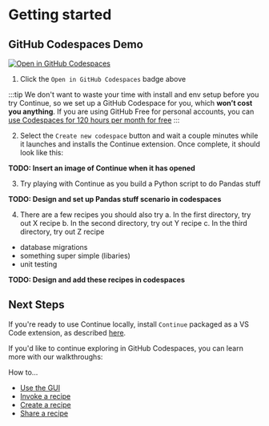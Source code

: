 # Getting started

## GitHub Codespaces Demo

[![Open in GitHub Codespaces](https://github.com/codespaces/badge.svg)](https://codespaces.new/continuedev/continue-codespaces-demo?quickstart=1)

1. Click the `Open in GitHub Codespaces` badge above

:::tip
We don't want to waste your time with install and env setup before you try Continue, so we set up a GitHub Codespace for you, which **won’t cost you anything**. If you are using GitHub Free for personal accounts, you can [use Codespaces for 120 hours per month for free](https://docs.github.com/en/billing/managing-billing-for-github-codespaces/about-billing-for-github-codespaces#monthly-included-storage-and-core-hours-for-personal-accounts)
:::

2. Select the `Create new codespace` button and wait a couple minutes while it launches and installs the Continue extension. Once complete, it should look like this:

**TODO: Insert an image of Continue when it has opened**

3. Try playing with Continue as you build a Python script to do Pandas stuff

**TODO: Design and set up Pandas stuff scenario in codespaces**

4. There are a few recipes you should also try
   a. In the first directory, try out X recipe
   b. In the second directory, try out Y recipe
   c. In the third directory, try out Z recipe

- database migrations
- something super simple (libaries)
- unit testing

**TODO: Design and add these recipes in codespaces**

## Next Steps

If you're ready to use Continue locally, install `Continue` packaged as a VS Code extension, as described [here](./install.md).

If you'd like to continue exploring in GitHub Codespaces, you can learn more with our walkthroughs:

How to...

- [Use the GUI](./walkthroughs/use-the-gui.md)
- [Invoke a recipe](./walkthroughs/use-a-recipe.md)
- [Create a recipe](./walkthroughs/create-a-recipe.md)
- [Share a recipe](./walkthroughs/share-a-recipe.md)
